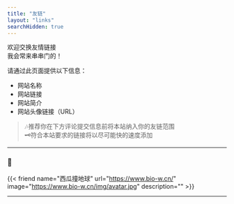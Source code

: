 ```yaml
---
title: "友链"
layout: "links"
searchHidden: true
---
```


欢迎交换友情链接\
我会常来串串门的！

请通过此页面提供以下信息：

- 网站名称  
- 网站链接  
- 网站简介  
- 网站头像链接（URL）

> 🎶推荐你在下方评论提交信息前将本站纳入你的友链范围\
🗝️符合本站要求的链接将以尽可能快的速度添加
---

### 🤝

{{< friend name="西瓜撞地球" url="https://www.bio-w.cn/" image="https://www.bio-w.cn/img/avatar.jpg" description="" >}}

---

